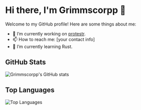 # Hi there, I'm Grimmscorpp 👋

Welcome to my GitHub profile! Here are some things about me:

- 🔭 I’m currently working on [protestr](https://github.com/Grimmscorpp/protestr).
- 📫 How to reach me: [your contact info]
- 🌱 I’m currently learning Rust.

## GitHub Stats
![Grimmscorpp's GitHub stats](https://github-readme-stats.vercel.app/api?username=Grimmscorpp&show_icons=true&theme=radical)

## Top Languages
![Top Languages](https://github-readme-stats.vercel.app/api/top-langs/?username=Grimmscorpp&layout=compact&theme=radical)

